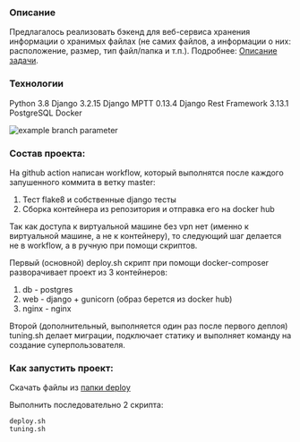 ### Описание
Предлагалось реализовать бэкенд для веб-сервиса хранения информации о 
хранимых файлах (не самих файлов, а информации о них: расположение, размер, тип 
файл/папка и т.п.). Подробнее: [Описание задачи](https://github.com/robky/enrollment/blob/master/Task.md).

### Технологии
Python 3.8
Django 3.2.15
Django MPTT 0.13.4
Django Rest Framework 3.13.1
PostgreSQL
Docker


![example branch parameter](https://github.com/robky/enrollment/actions/workflows/enrollment.yml/badge.svg)

### Состав проекта:
На github action написан workflow, который выполнятся после каждого 
запушенного коммита в ветку master:
1. Тест flake8 и собственные django тесты
2. Сборка контейнера из репозитория и отправка его на docker hub

Так как доступа к виртуальной машине без vpn нет (именно к виртуальной 
машине, а не к контейнеру), то следующий шаг делается не в workflow, а 
в ручную при помощи скриптов. 

Первый (основной) deploy.sh скрипт при помощи docker-composer разворачивает проект 
из 3 контейнеров:
1. db - postgres
2. web - django + gunicorn (образ берется из docker hub)
3. nginx - nginx

Второй (дополнительный, выполняется один раз после первого деплоя) tuning.sh делает 
миграции, подключает статику и выполняет команду на создание суперпользователя. 

### Как запустить проект:
Скачать файлы из [папки deploy](https://github.com/robky/enrollment/tree/master/deploy)

Выполнить последовательно 2 скрипта:
```
deploy.sh
tuning.sh
```
